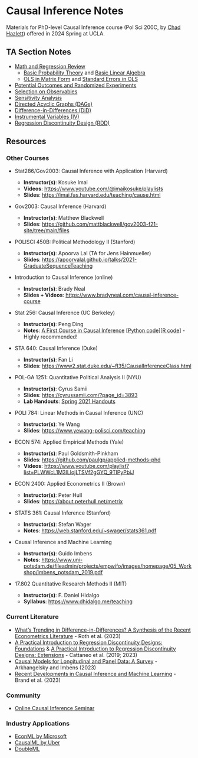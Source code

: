 # Causal Inference Notes

Materials for PhD-level Causal Inference course (Pol Sci 200C, by [Chad Hazlett](https://www.chadhazlett.com/)) offered in 2024 Spring at UCLA.


## TA Section Notes
- [Math and Regression Review](https://htmlpreview.github.io/?https://github.com/haotianchen/Causal-Inference/blob/main/1-Math/prob_matrix_review.html)
  + [Basic Probability Theory](https://iqss.github.io/prefresher/probability-theory.html) and [Basic Linear Algebra](https://github.com/haotianchen/Causal-Inference/blob/main/1-Math/BasicMatrixAlgebra_review.pdf)
  + [OLS in Matrix Form](https://web.stanford.edu/~mrosenfe/soc_meth_proj3/matrix_OLS_NYU_notes.pdf) and [Standard Errors in OLS](https://htmlpreview.github.io/?https://github.com/haotianchen/Causal-Inference/blob/main/1-Math/se_ols.html)
- [Potential Outcomes and Randomized Experiments](https://htmlpreview.github.io/?https://github.com/haotianchen/Causal-Inference/blob/main/2-PO/potential_outcomes.html)
- [Selection on Observables](https://htmlpreview.github.io/?https://github.com/haotianchen/Causal-Inference/blob/main/3-SOO/matching.html)
- [Sensitivity Analysis](https://htmlpreview.github.io/?https://github.com/haotianchen/Causal-Inference/blob/main/4-Sensitivity/sensitivity.html)
- [Directed Acyclic Graphs (DAGs)](https://mixtape.scunning.com/03-directed_acyclical_graphs)
- [Difference-in-Differences (DiD)](https://htmlpreview.github.io/?https://github.com/haotianchen/Causal-Inference/blob/main/5-DID/DID.html)
- [Instrumental Variables (IV)](https://htmlpreview.github.io/?https://github.com/haotianchen/Causal-Inference/blob/main/6-IV/IV.html)
- [Regression Discontinuity Design (RDD)](https://htmlpreview.github.io/?https://github.com/haotianchen/Causal-Inference/blob/main/7-RDD/RDD.html)

## Resources

### Other Courses
- Stat286/Gov2003: Causal Inference with Application (Harvard)
  - **Instructor(s)**: Kosuke Imai
  - **Videos**: https://www.youtube.com/@imaikosuke/playlists
  - **Slides**: https://imai.fas.harvard.edu/teaching/cause.html

- Gov2003: Causal Inference (Harvard)
  - **Instructor(s)**: Matthew Blackwell
  - **Slides**: https://github.com/mattblackwell/gov2003-f21-site/tree/main/files

- POLISCI 450B: Political Methodology II (Stanford)
  - **Instructor(s)**: Apoorva Lal (TA for Jens Hainmueller)
  - **Slides**: https://apoorvalal.github.io/talks/2021-GraduateSequenceTeaching

- Introduction to Causal Inference (online)
  - **Instructor(s)**: Brady Neal
  - **Slides + Videos**: https://www.bradyneal.com/causal-inference-course

- Stat 256: Causal Inference (UC Berkeley)
  - **Instructor(s)**: Peng Ding
  - **Notes**: [A First Course in Causal Inference](https://arxiv.org/pdf/2305.18793.pdf) [[Python code](https://github.com/apoorvalal/ding_causalInference_python)][[R code](https://dataverse.harvard.edu/dataset.xhtml?persistentId=doi:10.7910/DVN/ZX3VEV)] - Highly recommended!

- STA 640: Causal Inference (Duke)
  - **Instructor(s)**: Fan Li
  - **Slides**: https://www2.stat.duke.edu/~fl35/CausalInferenceClass.html

- POL-GA 1251: Quantitative Political Analysis II (NYU)
  - **Instructor(s)**: Cyrus Samii
  - **Slides**: https://cyrussamii.com/?page_id=3893
  - **Lab Handouts**: [Spring 2021 Handouts](https://www.zhoujunlong.com/Quant2_lab_2021sp/)

- POLI 784: Linear Methods in Causal Inference (UNC)
  - **Instructor(s)**: Ye Wang
  - **Slides**: https://www.yewang-polisci.com/teaching

- ECON 574: Applied Empirical Methods (Yale)
  - **Instructor(s)**: Paul Goldsmith-Pinkham
  - **Slides**: https://github.com/paulgp/applied-methods-phd
  - **Videos**: https://www.youtube.com/playlist?list=PLWWcL1M3lLlojLTSVf2gGYQ_9TlPyPbiJ

- ECON 2400: Applied Econometrics II (Brown)
  - **Instructor(s)**: Peter Hull
  - **Slides**: https://about.peterhull.net/metrix

- STATS 361: Causal Inference (Stanford)
  - **Instructor(s)**: Stefan Wager
  - **Notes**: https://web.stanford.edu/~swager/stats361.pdf

- Causal Inference and Machine Learning
  - **Instructor(s)**: Guido Imbens
  - **Notes**: https://www.uni-potsdam.de/fileadmin/projects/empwifo/images/homepage/05_Workshop/imbens_potsdam_2019.pdf

- 17.802 Quantitative Research Methods II (MIT)
  - **Instructor(s)**: F. Daniel Hidalgo
  - **Syllabus**: https://www.dhidalgo.me/teaching

### Current Literature
- [What’s Trending in Difference-in-Differences? A Synthesis of the Recent Econometrics Literature](https://arxiv.org/pdf/2201.01194.pdf) - Roth et al. (2023)
- [A Practical Introduction to Regression Discontinuity Designs: Foundations](https://arxiv.org/pdf/1911.09511.pdf) & [A Practical Introduction to Regression Discontinuity Designs: Extensions](https://arxiv.org/pdf/2301.08958.pdf) - Cattaneo et al. (2019; 2023)
- [Causal Models for Longitudinal and Panel Data: A Survey](https://www.nber.org/papers/w31942) - Arkhangelsky and Imbens (2023)
- [Recent Developments in Causal Inference and Machine Learning](https://www.annualreviews.org/content/journals/10.1146/annurev-soc-030420-015345) - Brand et al. (2023)

### Community
- [Online Causal Inference Seminar](https://sites.google.com/view/ocis/home)

### Industry Applications
- [EconML by Microsoft](https://econml.azurewebsites.net/)
- [CausalML by Uber](https://causalml.readthedocs.io/en/latest/about.html)
- [DoubleML](https://docs.doubleml.org/stable/index.html)
